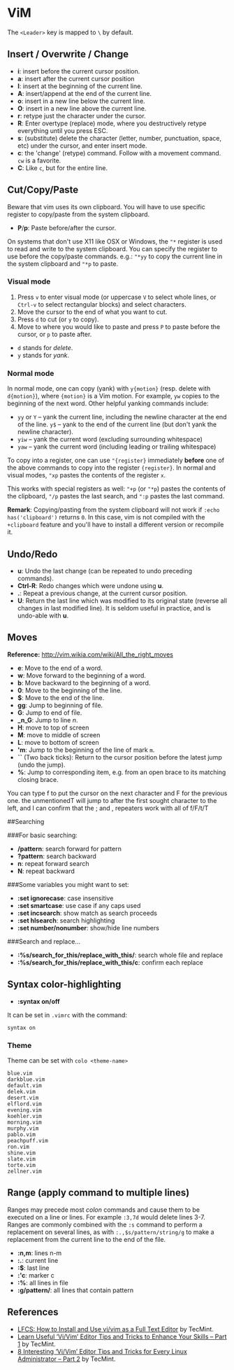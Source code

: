 ViM
=====

The `<Leader>` key is mapped to `\` by default.

## Insert / Overwrite / Change

 - **i**: insert before the current cursor position.
 - **a**: insert after the current cursor position
 - **I**: insert at the beginning of the current line.
 - **A**: insert/append at the end of the current line.
 - **o**: insert in a new line below the current line.
 - **O**: insert in a new line above the current line.
 - **r**: retype just the character under the cursor.
 - **R**: Enter overtype (replace) mode, where you destructively retype everything until you press ESC.
 - **s**: (substitute) delete the character (letter, number, punctuation, space, etc) under the cursor, and enter insert mode.
 - **c**: the 'change' (retype) command. Follow with a movement command. `cw` is a favorite.
 - **C**: Like `c`, but for the entire line.

## Cut/Copy/Paste

Beware that vim uses its own clipboard. You will have to use specific register to copy/paste from the system clipboard.

 - **P**/**p**: Paste before/after the cursor.

On systems that don't use X11 like OSX or Windows, the `"*` register is used to read and write to the system clipboard. You can specify the register to use before the copy/paste commands. e.g.: `"*yy` to copy the current line in the system clipboard and `"*p` to paste.

### Visual mode

1. Press `v` to enter visual mode (or uppercase `V` to select whole lines, or `Ctrl-v` to select rectangular blocks) and select characters.
2. Move the cursor to the end of what you want to cut.
3. Press `d` to cut (or `y` to copy).
4. Move to where you would like to paste and press `P` to paste before the cursor, or `p` to paste after.

- `d` stands for _delete_.
- `y` stands for _yank_.

### Normal mode

In normal mode, one can copy (yank) with `y{motion}` (resp. delete with `d{motion}`), where `{motion}` is a Vim motion. For example, `yw` copies to the beginning of the next word. Other helpful yanking commands include:

- `yy` or `Y` – yank the current line, including the newline character at the end of the line.
`y$` – yank to the end of the current line (but don't yank the newline character).
- `yiw` – yank the current word (excluding surrounding whitespace)
- `yaw` – yank the current word (including leading or trailing whitespace)

To copy into a register, one can use `"{register}` immediately **before** one of the above commands to copy into the register `{register}`. In normal and visual modes, `"xp` pastes the contents of the register `x`.

This works with special registers as well: `"+p` (or `"*p`) pastes the contents of the clipboard, `"/p` pastes the last search, and `":p` pastes the last command.

**Remark**: Copying/pasting from the system clipboard will not work if `:echo has('clipboard')` returns `0`. In this case, vim is not compiled with the `+clipboard` feature and you'll have to install a different version or recompile it.

## Undo/Redo

 - **u**: Undo the last change (can be repeated to undo preceding commands).
 - **Ctrl-R**: Redo changes which were undone using **u**.
 - **.**: Repeat a previous change, at the current cursor position.
 - **U**: Return the last line which was modified to its original state (reverse all changes in last modified line). It is seldom useful in practice, and is undo-able with **u**.

## Moves

**Reference:** http://vim.wikia.com/wiki/All_the_right_moves

- **e**: Move to the end of a word.
- **w**: Move forward to the beginning of a word.
- **b**: Move backward to the beginning of a word.
- **0**: Move to the beginning of the line.     
- **$**: Move to the end of the line.
- **gg**: Jump to beginning of file.
- **G**: Jump to end of file.
- **_n_G**: Jump to line _n_.
- **H**:   move to top of screen
- **M**: move to middle of screen
- **L**: move to bottom of screen
- **'m**: Jump to the beginning of the line of mark `m`.
- **``** (Two back ticks): Return to the cursor position before the latest jump (undo the jump).
- **%**: Jump to corresponding item, e.g. from an open brace to its matching closing brace.

You can type f<character> to put the cursor on the next character and F<character> for the previous one. the unmentionedT will jump to after the first sought character to the left, and I can confirm that the ; and , repeaters work with all of f/F/t/T

##Searching

###For basic searching:

 - **/pattern**: search forward for pattern
 - **?pattern**: search backward
 - **n**: repeat forward search
 - **N**: repeat backward

###Some variables you might want to set:

 - **:set ignorecase**: case insensitive
 - **:set smartcase**: use case if any caps used
 - **:set incsearch**: show match as search proceeds
 - **:set hlsearch**: search highlighting
 - **:set number/nonumber**: show/hide line numbers

###Search and replace...

 - **:%s/search_for_this/replace_with_this/**: search whole file and replace
 - **:%s/search_for_this/replace_with_this/c**: confirm each replace

## Syntax color-highlighting

 - **:syntax on/off**

It can be set in `.vimrc` with the command:

	syntax on

### Theme

Theme can be set with `colo <theme-name>`

```
blue.vim
darkblue.vim
default.vim
delek.vim
desert.vim
elflord.vim
evening.vim
koehler.vim
morning.vim
murphy.vim
pablo.vim
peachpuff.vim
ron.vim
shine.vim
slate.vim
torte.vim
zellner.vim
```

## Range (apply command to multiple lines)

Ranges may precede most _colon_ commands and cause them to be executed on a line or lines. For example `:3,7d` would delete lines 3-7. Ranges are commonly combined with the `:s` command to perform a replacement on several lines, as with `:.,$s/pattern/string/g` to make a replacement from the current line to the end of the file.

 - **:n,m**: lines n-m
 - **:.**: current line
 - **:$**: last line
 - **:'c**: marker c
 - **:%**: all lines in file
 - **:g/pattern/**: all lines that contain pattern

## References

- [LFCS: How to Install and Use vi/vim as a Full Text Editor](http://www.tecmint.com/vi-editor-usage/) by TecMint.
- [Learn Useful ‘Vi/Vim’ Editor Tips and Tricks to Enhance Your Skills – Part 1](http://www.tecmint.com/learn-vi-and-vim-editor-tips-and-tricks-in-linux/) by TecMint.
- [8 Interesting ‘Vi/Vim’ Editor Tips and Tricks for Every Linux Administrator – Part 2](http://www.tecmint.com/how-to-use-vi-and-vim-editor-in-linux/) by TecMint.

